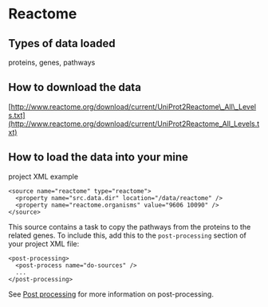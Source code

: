 # Reactome

## Types of data loaded

proteins, genes, pathways

## How to download the data

[http://www.reactome.org/download/current/UniProt2Reactome\_All\_Levels.txt](http://www.reactome.org/download/current/UniProt2Reactome_All_Levels.txt)

## How to load the data into your mine

project XML example

```markup
<source name="reactome" type="reactome">
  <property name="src.data.dir" location="/data/reactome" />
  <property name="reactome.organisms" value="9606 10090" />
</source>
```

This source contains a task to copy the pathways from the proteins to the related genes. To include this, add this to the `post-processing` section of your project XML file:

```markup
<post-processing>
  <post-process name="do-sources" />
  ...
</post-processing>
```

See [Post processing](../../../database-building/post-processing/index.md) for more information on post-processing.

